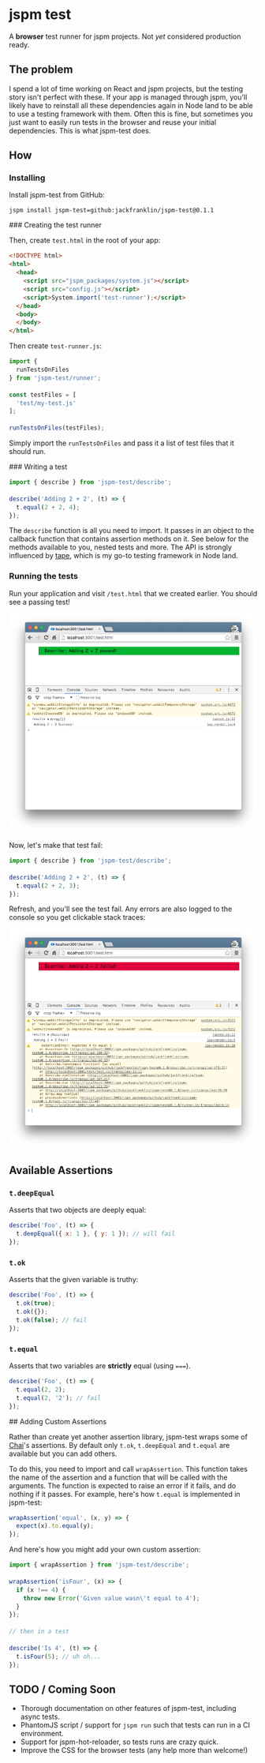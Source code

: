 # jspm test

A __browser__ test runner for jspm projects. Not _yet_ considered production ready.

## The problem

I spend a lot of time working on React and jspm projects, but the testing story isn't perfect with these. If your app is managed through jspm, you'll likely have to reinstall all these dependencies again in Node land to be able to use a testing framework with them. Often this is fine, but sometimes you just want to easily run tests in the browser and reuse your initial dependencies. This is what jspm-test does.

## How

### Installing

Install jspm-test from GitHub:

```
jspm install jspm-test=github:jackfranklin/jspm-test@0.1.1
```

### Creating the test runner

Then, create `test.html` in the root of your app:

```html
<!DOCTYPE html>
<html>
  <head>
    <script src="jspm_packages/system.js"></script>
    <script src="config.js"></script>
    <script>System.import('test-runner');</script>
  </head>
  <body>
  </body>
</html>
```

Then create `test-runner.js`:

```js
import {
  runTestsOnFiles
} from 'jspm-test/runner';

const testFiles = [
  'test/my-test.js'
];

runTestsOnFiles(testFiles);
```

Simply import the `runTestsOnFiles` and pass it a list of test files that it should run.

### Writing a test

```js
import { describe } from 'jspm-test/describe';

describe('Adding 2 + 2', (t) => {
  t.equal(2 + 2, 4);
});
```

The `describe` function is all you need to import. It passes in an object to the callback function that contains assertion methods on it. See below for the methods available to you, nested tests and more. The API is strongly influenced by [tape](https://github.com/substack/tape), which is my go-to testing framework in Node land.

### Running the tests

Run your application and visit `/test.html` that we created earlier. You should see a passing test!

![](readme/2+2pass.png)

Now, let's make that test fail:

```js
import { describe } from 'jspm-test/describe';

describe('Adding 2 + 2', (t) => {
  t.equal(2 + 2, 3);
});
```

Refresh, and you'll see the test fail. Any errors are also logged to the console so you get clickable stack traces:

![](readme/2+2fail.png)

## Available Assertions

### `t.deepEqual`

Asserts that two objects are deeply equal:

```js
describe('Foo', (t) => {
  t.deepEqual({ x: 1 }, { y: 1 }); // will fail
});
```

### `t.ok`

Asserts that the given variable is truthy:

```js
describe('Foo', (t) => {
  t.ok(true);
  t.ok({});
  t.ok(false); // fail
});
```

### `t.equal`

Asserts that two variables are __strictly__ equal (using `===`).

```js
describe('Foo', (t) => {
  t.equal(2, 2);
  t.equal(2, '2'); // fail
});
```

## Adding Custom Assertions

Rather than create yet another assertion library, jspm-test wraps some of [Chai](http://chaijs.com/)'s assertions. By default only `t.ok`, `t.deepEqual` and `t.equal` are available but you can add others.

To do this, you need to import and call `wrapAssertion`. This function takes the name of the assertion and a function that will be called with the arguments. The function is expected to raise an error if it fails, and do nothing if it passes. For example, here's how `t.equal` is implemented in jspm-test:

```js
wrapAssertion('equal', (x, y) => {
  expect(x).to.equal(y);
});
```

And here's how you might add your own custom assertion:

```js
import { wrapAssertion } from 'jspm-test/describe';

wrapAssertion('isFour', (x) => {
  if (x !== 4) {
    throw new Error('Given value wasn\'t equal to 4');
  }
});

// then in a test

describe('Is 4', (t) => {
  t.isFour(5); // uh oh...
});
```


## TODO / Coming Soon

- Thorough documentation on other features of jspm-test, including async tests.
- PhantomJS script / support for `jspm run` such that tests can run in a CI environment.
- Support for jspm-hot-reloader, so tests runs are crazy quick.
- Improve the CSS for the browser tests (any help more than welcome!)
